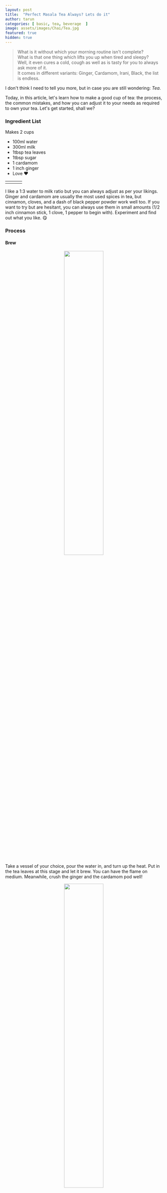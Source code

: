```yaml
---
layout: post
title:  "Perfect Masala Tea Always? Lets do it"
author: tarun
categories: [ basic, tea, beverage  ]
image: assets/images/Chai/Tea.jpg
featured: true
hidden: true
---
```


>What is it without which your morning routine isn't complete?  
>What is that one thing which lifts you up when tired and sleepy?  
>Well, it even cures a cold, cough as well as is tasty for you to always ask more of it.  
>It comes in different variants: Ginger, Cardamom, Irani, Black, the list is endless.

I don't think I need to tell you more, but in case you are still wondering:  *Tea*.

Today, in this article, let's learn how to make a good cup of tea: the process, the common mistakes, and how you can adjust it to your needs as required to own your tea. Let's get started, shall we?

### Ingredient List 
  Makes 2 cups
- 100ml water 
- 300ml milk 
- 1tbsp tea leaves
- 1tbsp sugar
- 1 cardamom
- 1 inch ginger
- Love ♥️

<table width="100%" border="0">
  <tr>    
  <td><img src="{{ site.baseurl }}/assets/images/Chai/water.jpg" alt="" align="left" /></td>
  <td><img src="{{ site.baseurl }}/assets/images/Chai/milk.jpg" alt="" align="right" /></td>
  <td><img src="{{ site.baseurl }}/assets/images/Chai/masala.jpg" alt="" align="center" style="width:300px height:300px;" /></td>
  </tr>  
</table>
<!--- (<img src="{{ site.baseurl }}/assets/images/Chai/masala.jpg" alt="" align="center" style="width: 90%; height: 90%;" />-->

I like a 1:3 water to milk ratio but you can always adjust as per your likings. Ginger and cardamom are usually the most used spices in tea, but cinnamon, cloves, and a dash of black pepper powder work well too. If you want to try but are hesitant, you can always use them in small amounts (1/2 inch cinnamon stick, 1 clove, 1 pepper to begin with). Experiment and find out what you like. 😋

### Process

#### Brew

<p align="center">
  <img class="shadow-lg rounded"   src="{{ site.baseurl }}/assets/images/Chai/tealeaves.gif" style="width: 50%; height: 50%;">
</p>
 Take a vessel of your choice, pour the water in, and turn up the heat. Put in the tea leaves at this stage and let it brew. You can have the flame on medium. Meanwhile, crush the ginger and the cardamom pod well!
<p align="center">
  <img class="shadow-lg rounded"  src="{{ site.baseurl }}/assets/images/Chai/crush.jpg" style="width: 50%; height: 50%;">
</p>
Now add this crushed masala to the water.

This is the most important step of tea making, letting the tea brew patiently in the water. *Once you add milk, the tea leaves won't have a lot of effect, so please don't rush into it. Most of the people I know who struggle at making tea are the ones who are impatient here, don't be, the wait will be all worth it.* It is okay if your water reduces to even half of what you started with. :P
<p align="center">
  <img  class="shadow-lg rounded" src="{{ site.baseurl }}/assets/images/Chai/brew.jpg" style="width: 50%; height: 50%;">
</p>

After around 5-7 minutes, once the brew is dark and ready, pour in the milk and stir occasionally. You may be tempted to increase the heat, but again, take a deep breath and calm your temptations. Let it come to a boil on its own, and then you can either decrease the flame to the lowest or stir or blow at it, to prevent the tea from spilling. Add 1 tbsp of sugar now. Let the tea get 2-3 boils. Don't worry, the successive boils are pretty quick. In total, it's around 5-7 minutes more of boiling after you add milk. You can use the attached pics as a reference for an indicator. 

<p align="center">
  <img class="shadow-lg rounded"  src="{{ site.baseurl }}/assets/images/Chai/boil.gif" style="width: 50%; height: 50%;">
</p>


Done, strain, pour yourself and your loved ones some tea, sip on it and enjoy the warm conversations with a satisfying tea. 

#### Bonus
- You can pair the masalas according to the weather. Ginger, clove, black pepper are usually good in cold/rainy weather and something like cardamom, cinnamon, fennel are nice in summer. Please start with only a pinch of them if you are not sure of the flavour. 
- I recommend a water ratio from 20% to 50% according to what you like. 
- Try to use milk that is not pre-boiled. In my experiments, fresh milk has given a much better flavour.
- Always add sugar towards the end because it releases water which slows brewing, but make sure to give at least 1 boil after adding it.
- You can make jaggery tea by substituting it for sugar, but remember to boil more since jaggery takes longer to dissolve.
- Use a vessel at least twice the volume of tea you are making, to avoid regretting spillover later. 

Now, what are you waiting for? Get up and make yourself some nice tea. Let me know if you enjoyed it and have any more questions!

*Until next time...*
